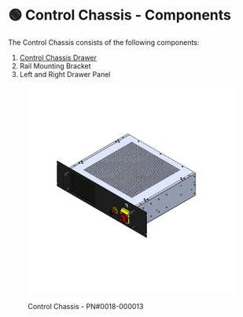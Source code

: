 # 🟢 Control Chassis - Components

The Control Chassis consists of the following components:

1. [Control Chassis Drawer](control-chassis-control-drawer.md)
2. Rail Mounting Bracket
3. Left and Right Drawer Panel

<figure><img src="../../.gitbook/assets/MicrosoftTeams-image (1).png" alt=""><figcaption><p>Control Chassis - PN#0018-000013</p></figcaption></figure>
